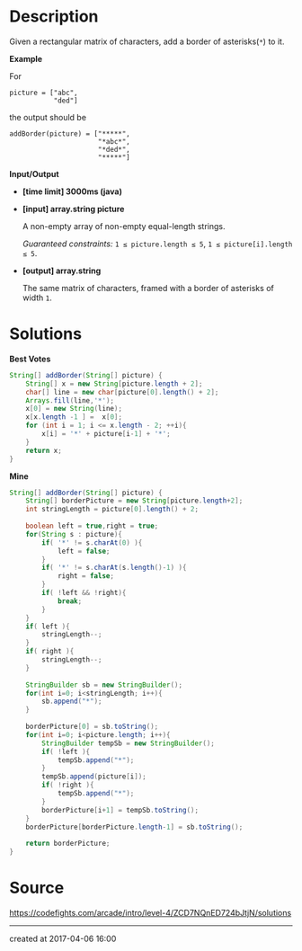 # Description

Given a rectangular matrix of characters, add a border of asterisks(`*`) to it.

**Example**

For

```
picture = ["abc",
           "ded"]

```

the output should be

```
addBorder(picture) = ["*****",
                      "*abc*",
                      "*ded*",
                      "*****"]
```

**Input/Output**

- **[time limit] 3000ms (java)**


- **[input] array.string picture**

  A non-empty array of non-empty equal-length strings.

  *Guaranteed constraints:*
  `1 ≤ picture.length ≤ 5`,
  `1 ≤ picture[i].length ≤ 5`.

- **[output] array.string**

  The same matrix of characters, framed with a border of asterisks of width `1`.

# Solutions

**Best Votes**

``` java
String[] addBorder(String[] picture) {
    String[] x = new String[picture.length + 2];
    char[] line = new char[picture[0].length() + 2];
    Arrays.fill(line,'*');
    x[0] = new String(line);
    x[x.length -1 ] =  x[0];
    for (int i = 1; i <= x.length - 2; ++i){
        x[i] = '*' + picture[i-1] + '*';
    }
    return x;
}
```

**Mine**

``` java
String[] addBorder(String[] picture) {
    String[] borderPicture = new String[picture.length+2];
    int stringLength = picture[0].length() + 2;
    
    boolean left = true,right = true;
    for(String s : picture){
        if( '*' != s.charAt(0) ){
            left = false;
        }
        if( '*' != s.charAt(s.length()-1) ){
            right = false;
        }
        if( !left && !right){
            break;
        }
    }
    if( left ){
        stringLength--;
    }
    if( right ){
        stringLength--;
    }
    
    StringBuilder sb = new StringBuilder();
    for(int i=0; i<stringLength; i++){
        sb.append("*");
    }
    
    borderPicture[0] = sb.toString();
    for(int i=0; i<picture.length; i++){
        StringBuilder tempSb = new StringBuilder(); 
        if( !left ){
            tempSb.append("*");
        }
        tempSb.append(picture[i]);
        if( !right ){
            tempSb.append("*");
        }
        borderPicture[i+1] = tempSb.toString();
    }
    borderPicture[borderPicture.length-1] = sb.toString();
    
    return borderPicture;
}

```

# Source

https://codefights.com/arcade/intro/level-4/ZCD7NQnED724bJtjN/solutions



---

created at 2017-04-06 16:00 
